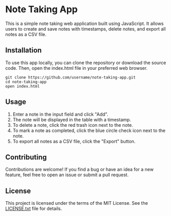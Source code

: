 # Note Taking App

This is a simple note taking web application built using JavaScript. It allows users to create and save notes with timestamps, delete notes, and export all notes as a CSV file.



## Installation

To use this app locally, you can clone the repository or download the source code. Then, open the index.html file in your preferred web browser.


```git
git clone https://github.com/username/note-taking-app.git
cd note-taking-app
open index.html
```



## Usage

1. Enter a note in the input field and click "Add".
2. The note will be displayed in the table with a timestamp.
3. To delete a note, click the red trash icon next to the note.
4. To mark a note as completed, click the blue circle check icon next to the note.
5. To export all notes as a CSV file, click the "Export" button.


## Contributing

Contributions are welcome! If you find a bug or have an idea for a new feature, feel free to open an issue or submit a pull request.



## License

This project is licensed under the terms of the MIT License. See the [LICENSE.txt](LICENSE.txt) file for details.
